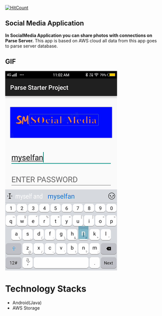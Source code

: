 [![HitCount](http://hits.dwyl.io/myselfanuj/Augmented-Reality-Projects.svg)](http://hits.dwyl.io/myselfanuj/Augmented-Reality-Projects)


## Social Media Application


**In SocialMedia Application you can share photos with connections on Parse Server.** This app is based on AWS cloud all data from this app goes to parse server database.

## GIF


![](gif/Demo.gif)

# Technology Stacks

* Android(Java)
* AWS Storage
